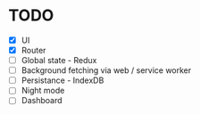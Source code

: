 # TODO

- [X] UI
- [X] Router
- [ ] Global state - Redux
- [ ] Background fetching via web / service worker
- [ ] Persistance - IndexDB
- [ ] Night mode
- [ ] Dashboard
